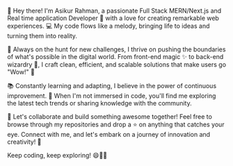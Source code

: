👋 Hey there! I'm  Asikur Rahman, a passionate Full Stack MERN/Next.js and Real time application Developer 🚀 with a love for creating remarkable web experiences. 💻 My code flows like a melody, bringing life to ideas and turning them into reality.

🎯 Always on the hunt for new challenges, I thrive on pushing the boundaries of what's possible in the digital world. From front-end magic ✨ to back-end wizardry 🔮, I craft clean, efficient, and scalable solutions that make users go "Wow!" 🌟

📚 Constantly learning and adapting, I believe in the power of continuous improvement. 🚀 When I'm not immersed in code, you'll find me exploring the latest tech trends or sharing knowledge with the community.

🌱 Let's collaborate and build something awesome together! Feel free to browse through my repositories and drop a ⭐ on anything that catches your eye. Connect with me, and let's embark on a journey of innovation and creativity! 🌈

Keep coding, keep exploring! 😄👨‍💻
